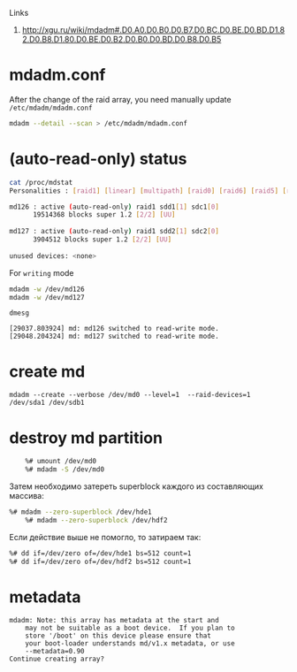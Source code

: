 Links
1. http://xgu.ru/wiki/mdadm#.D0.A0.D0.B0.D0.B7.D0.BC.D0.BE.D0.BD.D1.82.D0.B8.D1.80.D0.BE.D0.B2.D0.B0.D0.BD.D0.B8.D0.B5

# mdadm.conf
After the change of the raid array, you need manually update `/etc/mdadm/mdadm.conf`
```bash
mdadm --detail --scan > /etc/mdadm/mdadm.conf
```

#  (auto-read-only) status
```bash
cat /proc/mdstat 
Personalities : [raid1] [linear] [multipath] [raid0] [raid6] [raid5] [raid4] [raid10] 

md126 : active (auto-read-only) raid1 sdd1[1] sdc1[0]
      19514368 blocks super 1.2 [2/2] [UU]
      
md127 : active (auto-read-only) raid1 sdd2[1] sdc2[0]
      3904512 blocks super 1.2 [2/2] [UU]
      
unused devices: <none>
```
For `writing` mode
```bash
mdadm -w /dev/md126
mdadm -w /dev/md127
```
`dmesg`
```
[29037.803924] md: md126 switched to read-write mode.
[29048.204324] md: md127 switched to read-write mode.
```

# create md 
```
mdadm --create --verbose /dev/md0 --level=1  --raid-devices=1 /dev/sda1 /dev/sdb1
```

# destroy md partition
```bash
    %# umount /dev/md0
    %# mdadm -S /dev/md0
```
Затем необходимо затереть superblock каждого из составляющих массива:
```bash
%# mdadm --zero-superblock /dev/hde1
    %# mdadm --zero-superblock /dev/hdf2
```
Если действие выше не помогло, то затираем так:
```bash
%# dd if=/dev/zero of=/dev/hde1 bs=512 count=1
%# dd if=/dev/zero of=/dev/hdf2 bs=512 count=1
```    

# metadata

```mdadm /dev/md128 --create --level=1 --raid-devices=2 /dev/sdc3 /dev/sdd3
mdadm: Note: this array has metadata at the start and
    may not be suitable as a boot device.  If you plan to
    store '/boot' on this device please ensure that
    your boot-loader understands md/v1.x metadata, or use
    --metadata=0.90
Continue creating array?
```
